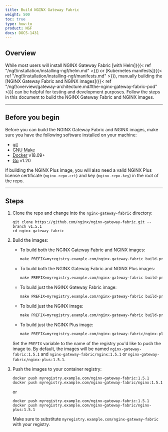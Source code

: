 ```yaml
---
title: Build NGINX Gateway Fabric
weight: 500
toc: true
type: how-to
product: NGF
docs: DOCS-1431
---
```


## Overview

While most users will install NGINX Gateway Fabric [with Helm]({{< ref "/ngf/installation/installing-ngf/helm.md" >}}) or [Kubernetes manifests]({{< ref "/ngf/installation/installing-ngf/manifests.md" >}}), manually building the [NGINX Gateway Fabric and NGINX images]({{< ref "/ngf/overview/gateway-architecture.md#the-nginx-gateway-fabric-pod" >}}) can be helpful for testing and development purposes. Follow the steps in this document to build the NGINX Gateway Fabric and NGINX images.

---

## Before you begin

Before you can build the NGINX Gateway Fabric and NGINX images, make sure you have the following software
installed on your machine:

- [git](https://git-scm.com/)
- [GNU Make](https://www.gnu.org/software/software.html)
- [Docker](https://www.docker.com/) v18.09+
- [Go](https://go.dev/doc/install) v1.20

If building the NGINX Plus image, you will also need a valid NGINX Plus license certificate (`nginx-repo.crt`) and key (`nginx-repo.key`) in the root of the repo.

---

## Steps

1. Clone the repo and change into the `nginx-gateway-fabric` directory:

   ```shell
   git clone https://github.com/nginx/nginx-gateway-fabric.git --branch v1.5.1
   cd nginx-gateway-fabric
   ```

1. Build the images:
   - To build both the NGINX Gateway Fabric and NGINX images:

      ```makefile
      make PREFIX=myregistry.example.com/nginx-gateway-fabric build-prod-images
      ```

   - To build both the NGINX Gateway Fabric and NGINX Plus images:

      ```makefile
      make PREFIX=myregistry.example.com/nginx-gateway-fabric build-prod-images-with-plus
      ```

   - To build just the NGINX Gateway Fabric image:

     ```makefile
     make PREFIX=myregistry.example.com/nginx-gateway-fabric build-prod-ngf-image
     ```

   - To build just the NGINX image:

     ```makefile
     make PREFIX=myregistry.example.com/nginx-gateway-fabric build-prod-nginx-image
     ```

   - To build just the NGINX Plus image:

     ```makefile
     make PREFIX=myregistry.example.com/nginx-gateway-fabric/nginx-plus build-prod-nginx-plus-image
     ```

   Set the `PREFIX` variable to the name of the registry you'd like to push the image to. By default, the images will be
   named `nginx-gateway-fabric:1.5.1` and `nginx-gateway-fabric/nginx:1.5.1` or `nginx-gateway-fabric/nginx-plus:1.5.1`.

1. Push the images to your container registry:

   ```shell
   docker push myregistry.example.com/nginx-gateway-fabric:1.5.1
   docker push myregistry.example.com/nginx-gateway-fabric/nginx:1.5.1
   ```

   or

   ```shell
   docker push myregistry.example.com/nginx-gateway-fabric:1.5.1
   docker push myregistry.example.com/nginx-gateway-fabric/nginx-plus:1.5.1
   ```

   Make sure to substitute `myregistry.example.com/nginx-gateway-fabric` with your registry.
